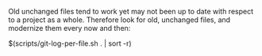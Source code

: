 Old unchanged files tend to work yet may not been up to date with respect to a
project as a whole. Therefore look for old, unchanged files, and modernize
them every now and then:

$(scripts/git-log-per-file.sh . | sort -r)


